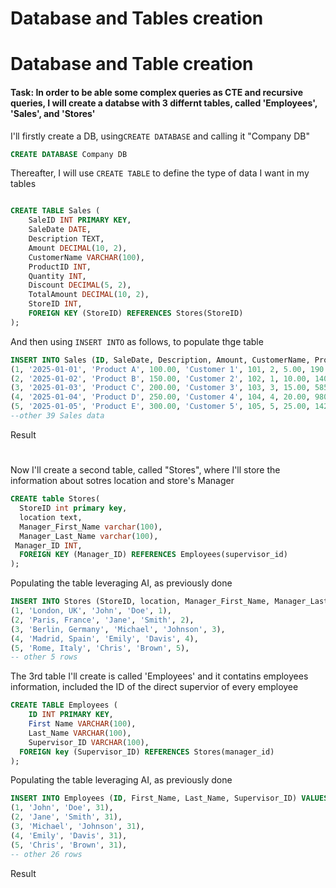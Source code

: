 # Database and Tables creation

# Database and Table creation
#### Task: In order to be able some complex queries as CTE and recursive queries, I will create a databse with 3 differnt tables, called 'Employees', 'Sales', and 'Stores'

I'll firstly create a DB, using`CREATE DATABASE` and calling it "Company DB"
```sql
CREATE DATABASE Company DB
```
Thereafter, I will use `CREATE TABLE` to define the type of data I want in my tables
````sql

CREATE TABLE Sales (
    SaleID INT PRIMARY KEY,
    SaleDate DATE,
    Description TEXT,
    Amount DECIMAL(10, 2),
    CustomerName VARCHAR(100),
    ProductID INT,
    Quantity INT,
    Discount DECIMAL(5, 2),
    TotalAmount DECIMAL(10, 2),
    StoreID INT,
    FOREIGN KEY (StoreID) REFERENCES Stores(StoreID)
);

````
And then using `INSERT INTO` as follows, to populate thge table

````sql
INSERT INTO Sales (ID, SaleDate, Description, Amount, CustomerName, ProductID, Quantity, Discount, TotalAmount, Store_ID) VALUES
(1, '2025-01-01', 'Product A', 100.00, 'Customer 1', 101, 2, 5.00, 190.00, 1),
(2, '2025-01-02', 'Product B', 150.00, 'Customer 2', 102, 1, 10.00, 140.00, 2),
(3, '2025-01-03', 'Product C', 200.00, 'Customer 3', 103, 3, 15.00, 585.00, 3),
(4, '2025-01-04', 'Product D', 250.00, 'Customer 4', 104, 4, 20.00, 980.00, 4),
(5, '2025-01-05', 'Product E', 300.00, 'Customer 5', 105, 5, 25.00, 1425.00, 5),
--other 39 Sales data

````
Result




#

Now I'll create a second table, called "Stores", where I'll store the information about sotres location and store's Manager
````sql
CREATE table Stores(
  StoreID int primary key,
  location text,
  Manager_First_Name varchar(100),  
  Manager_Last_Name varchar(100),
 Manager_ID INT,
  FOREIGN KEY (Manager_ID) REFERENCES Employees(supervisor_id)
);
````
Populating the table leveraging AI, as previously done
````sql
INSERT INTO Stores (StoreID, location, Manager_First_Name, Manager_Last_Name, Manager_ID) VALUES
(1, 'London, UK', 'John', 'Doe', 1),
(2, 'Paris, France', 'Jane', 'Smith', 2),
(3, 'Berlin, Germany', 'Michael', 'Johnson', 3),
(4, 'Madrid, Spain', 'Emily', 'Davis', 4),
(5, 'Rome, Italy', 'Chris', 'Brown', 5),
-- other 5 rows
````

The 3rd table I'll create is called 'Employees' and it contatins employees information, included the ID of the direct supervior of every employee

````sql
CREATE TABLE Employees (
    ID INT PRIMARY KEY,
    First Name VARCHAR(100),
    Last_Name VARCHAR(100),
    Supervisor_ID VARCHAR(100),
  FOREIGN key (Supervisor_ID) REFERENCES Stores(manager_id)
);
````
Populating the table leveraging AI, as previously done
````sql
INSERT INTO Employees (ID, First_Name, Last_Name, Supervisor_ID) VALUES
(1, 'John', 'Doe', 31),
(2, 'Jane', 'Smith', 31),
(3, 'Michael', 'Johnson', 31),
(4, 'Emily', 'Davis', 31),
(5, 'Chris', 'Brown', 31),
-- other 26 rows
````

Result

